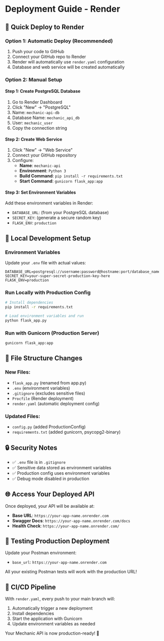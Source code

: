 # Deployment Guide - Render

## 🚀 Quick Deploy to Render

### **Option 1: Automatic Deploy (Recommended)**
1. Push your code to GitHub
2. Connect your GitHub repo to Render
3. Render will automatically use `render.yaml` configuration
4. Database and web service will be created automatically

### **Option 2: Manual Setup**

#### **Step 1: Create PostgreSQL Database**
1. Go to Render Dashboard
2. Click "New" → "PostgreSQL"
3. Name: `mechanic-api-db`
4. Database Name: `mechanic_api_db`
5. User: `mechanic_user`
6. Copy the connection string

#### **Step 2: Create Web Service**
1. Click "New" → "Web Service"
2. Connect your GitHub repository
3. Configure:
   - **Name**: `mechanic-api`
   - **Environment**: `Python 3`
   - **Build Command**: `pip install -r requirements.txt`
   - **Start Command**: `gunicorn flask_app:app`

#### **Step 3: Set Environment Variables**
Add these environment variables in Render:
- `DATABASE_URL`: (from your PostgreSQL database)
- `SECRET_KEY`: (generate a secure random key)
- `FLASK_ENV`: `production`

## 🔧 Local Development Setup

### **Environment Variables**
Update your `.env` file with actual values:
```
DATABASE_URL=postgresql://username:password@hostname:port/database_name
SECRET_KEY=your-super-secret-production-key-here
FLASK_ENV=production
```

### **Run Locally with Production Config**
```bash
# Install dependencies
pip install -r requirements.txt

# Load environment variables and run
python flask_app.py
```

### **Run with Gunicorn (Production Server)**
```bash
gunicorn flask_app:app
```

## 📁 File Structure Changes

### **New Files:**
- `flask_app.py` (renamed from app.py)
- `.env` (environment variables)
- `.gitignore` (excludes sensitive files)
- `Procfile` (Render deployment)
- `render.yaml` (automatic deployment config)

### **Updated Files:**
- `config.py` (added ProductionConfig)
- `requirements.txt` (added gunicorn, psycopg2-binary)

## 🔒 Security Notes

- ✅ `.env` file is in `.gitignore`
- ✅ Sensitive data stored as environment variables
- ✅ Production config uses environment variables
- ✅ Debug mode disabled in production

## 🌐 Access Your Deployed API

Once deployed, your API will be available at:
- **Base URL**: `https://your-app-name.onrender.com`
- **Swagger Docs**: `https://your-app-name.onrender.com/docs`
- **Health Check**: `https://your-app-name.onrender.com/`

## 🧪 Testing Production Deployment

Update your Postman environment:
- `base_url`: `https://your-app-name.onrender.com`

All your existing Postman tests will work with the production URL!

## 🔄 CI/CD Pipeline

With `render.yaml`, every push to your main branch will:
1. Automatically trigger a new deployment
2. Install dependencies
3. Start the application with Gunicorn
4. Update environment variables as needed

Your Mechanic API is now production-ready! 🎉